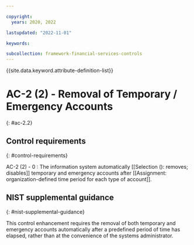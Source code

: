 ```yaml
---

copyright:
  years: 2020, 2022

lastupdated: "2022-11-01"

keywords:

subcollection: framework-financial-services-controls
---
```


{{site.data.keyword.attribute-definition-list}}

               
# AC-2 (2) - Removal of Temporary / Emergency Accounts
{: #ac-2.2}

## Control requirements
{: #control-requirements}

AC-2 (2) - 0
    : The information system automatically [[Selection (): removes; disables]] temporary and emergency accounts after [[Assignment: organization-defined time period for each type of account]].

## NIST supplemental guidance
{: #nist-supplemental-guidance}

This control enhancement requires the removal of both temporary and emergency accounts automatically after a predefined period of time has elapsed, rather than at the convenience of the systems administrator.





